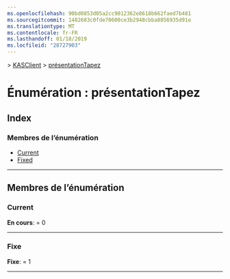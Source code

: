 ```yaml
---
ms.openlocfilehash: 90bd0853d05a2cc9012362e8618b662faed7b481
ms.sourcegitcommit: 1482683c0fde70600ce3b2948cbba8856935d91e
ms.translationtype: MT
ms.contentlocale: fr-FR
ms.lasthandoff: 01/18/2019
ms.locfileid: "28727903"
---
```

[](../README.md) > [KASClient](../modules/kasclient.md) > [présentationTapez](../enums/kasclient.urltype.md)

# <a name="enumeration-urltype"></a>Énumération : présentationTapez

## <a name="index"></a>Index

### <a name="enumeration-members"></a>Membres de l’énumération

* [Current](kasclient.urltype.md#current)
* [Fixed](kasclient.urltype.md#fixed)

---

## <a name="enumeration-members"></a>Membres de l’énumération

<a id="current"></a>

###  <a name="current"></a>Current

**En cours**: = 0

___

<a id="fixed"></a>

###  <a name="fixed"></a>Fixe

**Fixe**: = 1

___

